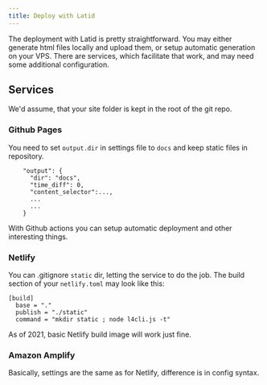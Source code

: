 ```yaml
---
title: Deploy with Latid
---
```


The deployment with Latid is pretty straightforward. You may either generate 
html files locally and upload them, or setup automatic generation on your VPS.
There are services, which facilitate that work, and may need some additional
configuration.

Services
--------
We'd assume, that your site folder is kept in the root of the git repo. 

### Github Pages
You need to set `output.dir` in settings file to `docs` and keep static files in repository.
        
        "output": {
          "dir": "docs",
          "time_diff": 0,
          "content_selector":...,
          ...
          ...
        }
        
With Github actions you can setup automatic deployment and other interesting
things.

### Netlify
You can .gitignore `static` dir, letting the service to do the job. The build section of your `netlify.toml` may look like this:

    [build]
      base = "."
      publish = "./static"
      command = "mkdir static ; node l4cli.js -t"

As of 2021, basic Netlify build image will work just fine.

### Amazon Amplify
Basically, settings are the same as for Netlify, difference is in config syntax.
